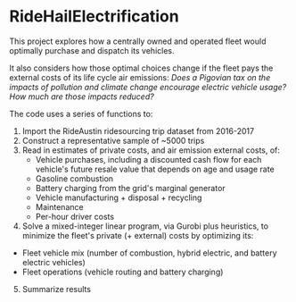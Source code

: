 # RideHailElectrification

This project explores how a centrally owned and operated fleet would optimally purchase and dispatch its vehicles. 

It also considers how those optimal choices change if the fleet pays the external costs of its life cycle air emissions: *Does a Pigovian tax on the impacts of pollution and climate change encourage electric vehicle usage? How much are those impacts reduced?*

The code uses a series of functions to:
1. Import the RideAustin ridesourcing trip dataset from 2016-2017
2. Construct a representative sample of ~5000 trips
3. Read in estimates of private costs, and air emission external costs, of:
    + Vehicle purchases, including a discounted cash flow for each vehicle's future resale value that depends on age and usage rate
    + Gasoline combustion
    + Battery charging from the grid's marginal generator
    + Vehicle manufacturing + disposal + recycling
    + Maintenance
    + Per-hour driver costs
4. Solve a mixed-integer linear program, via Gurobi plus heuristics, to minimize the fleet's private (+ external) costs by optimizing its:
  + Fleet vehicle mix (number of combustion, hybrid electric, and battery electric vehicles) 
  + Fleet operations (vehicle routing and battery charging) 
5. Summarize results
